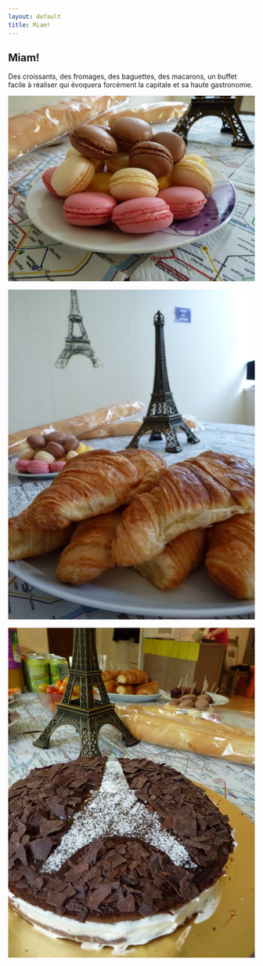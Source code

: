 ```yaml
---
layout: default
title: Miam!
---
```


## Miam!

Des croissants, des fromages, des baguettes, des macarons, un buffet facile à réaliser qui évoquera forcément la capitale et sa haute gastronomie.

![macarons](/assets/images/pages/P1080876.JPG)

![table](/assets/images/pages/P1080877.jpg)

![gateau](/assets/images/pages/P1080894.jpg)
